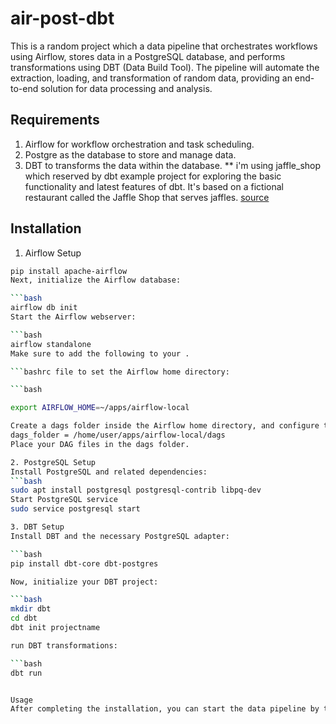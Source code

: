 # air-post-dbt

This is a random project which a data pipeline that orchestrates workflows using Airflow, stores data in a PostgreSQL database, and performs transformations using DBT (Data Build Tool). The pipeline will automate the extraction, loading, and transformation of random data, providing an end-to-end solution for data processing and analysis.

## Requirements

1. Airflow for workflow orchestration and task scheduling.
2. Postgre as the database to store and manage data.
3. DBT to transforms the data within the database.
** i'm using jaffle_shop which reserved by dbt example project for exploring the basic functionality and latest features of dbt. It's based on a fictional restaurant called the Jaffle Shop that serves jaffles.
[source](https://github.com/dbt-labs/jaffle-shop)

## Installation
1. Airflow Setup

```bash
pip install apache-airflow
Next, initialize the Airflow database:

```bash
airflow db init
Start the Airflow webserver:

```bash
airflow standalone
Make sure to add the following to your .

```bashrc file to set the Airflow home directory:

```bash

export AIRFLOW_HOME=~/apps/airflow-local

Create a dags folder inside the Airflow home directory, and configure the dags_folder in your airflow.cfg file:
dags_folder = /home/user/apps/airflow-local/dags
Place your DAG files in the dags folder.

2. PostgreSQL Setup
Install PostgreSQL and related dependencies:
```bash
sudo apt install postgresql postgresql-contrib libpq-dev
Start PostgreSQL service
sudo service postgresql start

3. DBT Setup
Install DBT and the necessary PostgreSQL adapter:

```bash
pip install dbt-core dbt-postgres

Now, initialize your DBT project:

```bash
mkdir dbt
cd dbt
dbt init projectname

run DBT transformations:

```bash
dbt run


Usage
After completing the installation, you can start the data pipeline by triggering Airflow to execute your tasks. Airflow will handle the orchestration of data extraction, loading into PostgreSQL, and then DBT will apply transformations to prepare the data for analysis.
